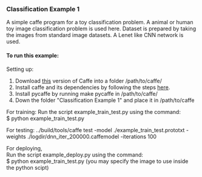 ### Classification Example 1

A simple caffe program for a toy classification problem. A animal or human toy image classification problem is used here. Dataset is prepared by taking the images from standard image datasets. A Lenet like CNN network is used. <br>

#### To run this example: <br>
Setting up:
1. Download [this](https://github.com/s9xie/hed) version of Caffe into a folder /path/to/caffe/ <br>
2. Install caffe and its dependencies by following the steps [here](http://caffe.berkeleyvision.org/installation.html).  <br>
3. Install pycaffe by running make pycaffe in /path/to/caffe/  <br>
4. Down the folder "Classification Example 1" and place it in /path/to/caffe <br>

For training:
Run the script example_train_test.py using the command: <br>
$ python example_train_test.py <br>

For testing:
../build/tools/caffe test -model ./example_train_test.prototxt -weights ./logdir/dnn_iter_200000.caffemodel -iterations 100 <br>

For deploying, <br>
Run the script example_deploy.py using the command: <br>
$ python example_train_test.py  (you may specify the image to use inside the python scipt) <br>
